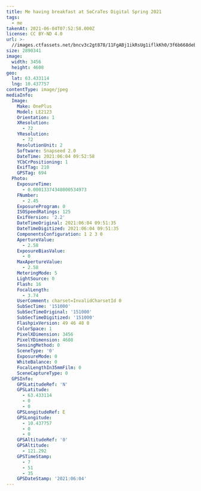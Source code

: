 ```yaml
---
title: Me having breakfast at SoCraTes Digital Spring 2021
tags:
  - me
takenAt: 2021-06-04T07:52:58.000Z
license: CC BY-ND 4.0
url: >-
  //images.ctfassets.net/bncv3c2gt878/11FgABj1ikRsUg1iflkKh0/3f6b668deb20c7dc1cf8c2dc9fd0f835/IMG_20210604_095135-01
size: 2890341
image:
  width: 3456
  height: 4608
geo:
  lat: 63.433114
  lng: 10.437757
contentType: image/jpeg
mediaInfo:
  Image:
    Make: OnePlus
    Model: LE2123
    Orientation: 1
    XResolution:
      - 72
    YResolution:
      - 72
    ResolutionUnit: 2
    Software: Snapseed 2.0
    DateTime: 2021:06:04 09:52:58
    YCbCrPositioning: 1
    ExifTag: 210
    GPSTag: 694
  Photo:
    ExposureTime:
      - 0.00013374348000534973
    FNumber:
      - 2.45
    ExposureProgram: 0
    ISOSpeedRatings: 125
    ExifVersion: '2.2'
    DateTimeOriginal: 2021:06:04 09:51:35
    DateTimeDigitized: 2021:06:04 09:51:35
    ComponentsConfiguration: 1 2 3 0
    ApertureValue:
      - 2.58
    ExposureBiasValue:
      - 0
    MaxApertureValue:
      - 2.58
    MeteringMode: 5
    LightSource: 0
    Flash: 16
    FocalLength:
      - 3.74
    UserComment: charset=InvalidCharsetId 0
    SubSecTime: '151000'
    SubSecTimeOriginal: '151000'
    SubSecTimeDigitized: '151000'
    FlashpixVersion: 49 46 48 0
    ColorSpace: 1
    PixelXDimension: 3456
    PixelYDimension: 4608
    SensingMethod: 0
    SceneType: '0'
    ExposureMode: 0
    WhiteBalance: 0
    FocalLengthIn35mmFilm: 0
    SceneCaptureType: 0
  GPSInfo:
    GPSLatitudeRef: 'N'
    GPSLatitude:
      - 63.433114
      - 0
      - 0
    GPSLongitudeRef: E
    GPSLongitude:
      - 10.437757
      - 0
      - 0
    GPSAltitudeRef: '0'
    GPSAltitude:
      - 121.292
    GPSTimeStamp:
      - 7
      - 51
      - 35
    GPSDateStamp: '2021:06:04'
---
```

